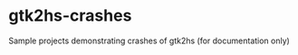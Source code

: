 gtk2hs-crashes
==============

Sample projects demonstrating crashes of gtk2hs (for documentation only)